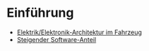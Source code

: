 # Einführung
  - [Elektrik/Elektronik-Architektur im Fahrzeug]()
  - [Steigender Software-Anteil]()
